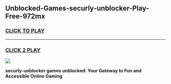 
## Unblocked-Games-securly-unblocker-Play-Free-972mx
<h3>
<a href="https://premium76.site?title=securly-unblocker&ref=20M">CLICK TO PLAY</a></h3>
<hr>

<h3>
<a href="https://premium76.site?title=securly-unblocker&ref=20M">CLICK 2 PLAY</a>
  
</h3>

<a href="https://premium76.site?title=securly-unblocker&ref=19M"><img src="https://clearcache.store/games.png"></a>


**securly-unblocker games unblocked: Your Gateway to Fun and Accessible Online Gaming**
